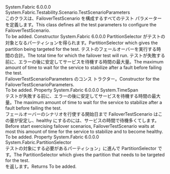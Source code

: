 <Type Name="FailoverTestScenarioParameters" FullName="System.Fabric.Testability.Scenario.FailoverTestScenarioParameters">
  <TypeSignature Language="C#" Value="public class FailoverTestScenarioParameters : System.Fabric.Testability.Scenario.TestScenarioParameters" />
  <TypeSignature Language="ILAsm" Value=".class public auto ansi serializable beforefieldinit FailoverTestScenarioParameters extends System.Fabric.Testability.Scenario.TestScenarioParameters" />
  <TypeSignature Language="DocId" Value="T:System.Fabric.Testability.Scenario.FailoverTestScenarioParameters" />
  <TypeSignature Language="VB.NET" Value="Public Class FailoverTestScenarioParameters&#xA;Inherits TestScenarioParameters" />
  <TypeSignature Language="F#" Value="type FailoverTestScenarioParameters = class&#xA;    inherit TestScenarioParameters" />
  <AssemblyInfo>
    <AssemblyName>System.Fabric</AssemblyName>
    <AssemblyVersion>6.0.0.0</AssemblyVersion>
  </AssemblyInfo>
  <Base>
    <BaseTypeName>System.Fabric.Testability.Scenario.TestScenarioParameters</BaseTypeName>
  </Base>
  <Interfaces />
  <Docs>
    <summary>
            <span data-ttu-id="128c6-101">このクラスは、FailoverTestScenario を構成するすべてのテスト パラメーターを定義します。</span><span class="sxs-lookup"><span data-stu-id="128c6-101">This class defines all the test parameters to configure the FailoverTestScenario.</span></span>
            </summary>
    <remarks>To be added.</remarks>
  </Docs>
  <Members>
    <Member MemberName=".ctor">
      <MemberSignature Language="C#" Value="public FailoverTestScenarioParameters (System.Fabric.PartitionSelector partitionSelector, TimeSpan timeToRun, TimeSpan maxServiceStabilizationTimeout);" />
      <MemberSignature Language="ILAsm" Value=".method public hidebysig specialname rtspecialname instance void .ctor(class System.Fabric.PartitionSelector partitionSelector, valuetype System.TimeSpan timeToRun, valuetype System.TimeSpan maxServiceStabilizationTimeout) cil managed" />
      <MemberSignature Language="DocId" Value="M:System.Fabric.Testability.Scenario.FailoverTestScenarioParameters.#ctor(System.Fabric.PartitionSelector,System.TimeSpan,System.TimeSpan)" />
      <MemberSignature Language="F#" Value="new System.Fabric.Testability.Scenario.FailoverTestScenarioParameters : System.Fabric.PartitionSelector * TimeSpan * TimeSpan -&gt; System.Fabric.Testability.Scenario.FailoverTestScenarioParameters" Usage="new System.Fabric.Testability.Scenario.FailoverTestScenarioParameters (partitionSelector, timeToRun, maxServiceStabilizationTimeout)" />
      <MemberType>Constructor</MemberType>
      <AssemblyInfo>
        <AssemblyName>System.Fabric</AssemblyName>
        <AssemblyVersion>6.0.0.0</AssemblyVersion>
      </AssemblyInfo>
      <Parameters>
        <Parameter Name="partitionSelector" Type="System.Fabric.PartitionSelector" />
        <Parameter Name="timeToRun" Type="System.TimeSpan" />
        <Parameter Name="maxServiceStabilizationTimeout" Type="System.TimeSpan" />
      </Parameters>
      <Docs>
        <param name="partitionSelector"><span data-ttu-id="128c6-102">PartitionSelector がテストの対象となるパーティションを得られます。</span><span class="sxs-lookup"><span data-stu-id="128c6-102">PartitionSelector which gives the partition being targeted for the test.</span></span></param>
        <param name="timeToRun"><span data-ttu-id="128c6-103">テストのフェールオーバーを実行する時間の合計。</span><span class="sxs-lookup"><span data-stu-id="128c6-103">The total time for which the failover test will run.</span></span></param>
        <param name="maxServiceStabilizationTimeout"><span data-ttu-id="128c6-104">テストが失敗する前に、エラーの後に安定してサービスを待機する時間の最大量。</span><span class="sxs-lookup"><span data-stu-id="128c6-104">The maximum amount of time to wait for the service to stabilize after a fault before failing the test.</span></span></param>
        <summary>
            <span data-ttu-id="128c6-105">FailoverTestScenarioParameters のコンス トラクター。</span><span class="sxs-lookup"><span data-stu-id="128c6-105">Constructor for the FailoverTestScenarioParameters.</span></span>
            </summary>
        <remarks>To be added.</remarks>
      </Docs>
    </Member>
    <Member MemberName="MaxServiceStabilizationTimeout">
      <MemberSignature Language="C#" Value="public TimeSpan MaxServiceStabilizationTimeout { get; set; }" />
      <MemberSignature Language="ILAsm" Value=".property instance valuetype System.TimeSpan MaxServiceStabilizationTimeout" />
      <MemberSignature Language="DocId" Value="P:System.Fabric.Testability.Scenario.FailoverTestScenarioParameters.MaxServiceStabilizationTimeout" />
      <MemberSignature Language="VB.NET" Value="Public Property MaxServiceStabilizationTimeout As TimeSpan" />
      <MemberSignature Language="F#" Value="member this.MaxServiceStabilizationTimeout : TimeSpan with get, set" Usage="System.Fabric.Testability.Scenario.FailoverTestScenarioParameters.MaxServiceStabilizationTimeout" />
      <MemberType>Property</MemberType>
      <AssemblyInfo>
        <AssemblyName>System.Fabric</AssemblyName>
        <AssemblyVersion>6.0.0.0</AssemblyVersion>
      </AssemblyInfo>
      <ReturnValue>
        <ReturnType>System.TimeSpan</ReturnType>
      </ReturnValue>
      <Docs>
        <summary>
            <span data-ttu-id="128c6-106">テストが失敗する前に、エラーの後に安定してサービスを待機する時間の最大量。</span><span class="sxs-lookup"><span data-stu-id="128c6-106">The maximum amount of time to wait for the service to stabilize after a fault before failing the test.</span></span>
            </summary>
        <value>
            <span data-ttu-id="128c6-107">フェールオーバーのシナリオを行使する開始日まで FailoverTestScenario はこの量が安定し、healthy にするのには、サービスの時間で待機多くてします。</span><span class="sxs-lookup"><span data-stu-id="128c6-107">Before start exercising failover scenarios, FailoverTestScenario waits at most this amount of time for the service to stabilize and to become healthy.</span></span>
            </value>
        <remarks>To be added.</remarks>
      </Docs>
    </Member>
    <Member MemberName="PartitionSelector">
      <MemberSignature Language="C#" Value="public System.Fabric.PartitionSelector PartitionSelector { get; set; }" />
      <MemberSignature Language="ILAsm" Value=".property instance class System.Fabric.PartitionSelector PartitionSelector" />
      <MemberSignature Language="DocId" Value="P:System.Fabric.Testability.Scenario.FailoverTestScenarioParameters.PartitionSelector" />
      <MemberSignature Language="VB.NET" Value="Public Property PartitionSelector As PartitionSelector" />
      <MemberSignature Language="F#" Value="member this.PartitionSelector : System.Fabric.PartitionSelector with get, set" Usage="System.Fabric.Testability.Scenario.FailoverTestScenarioParameters.PartitionSelector" />
      <MemberType>Property</MemberType>
      <AssemblyInfo>
        <AssemblyName>System.Fabric</AssemblyName>
        <AssemblyVersion>6.0.0.0</AssemblyVersion>
      </AssemblyInfo>
      <ReturnValue>
        <ReturnType>System.Fabric.PartitionSelector</ReturnType>
      </ReturnValue>
      <Docs>
        <summary>
            <span data-ttu-id="128c6-108">テストの対象にする必要があるパーティション」に進んで PartitionSelector です。</span><span class="sxs-lookup"><span data-stu-id="128c6-108">The PartitionSelector which gives the partition that needs to be targeted for the test.</span></span>
            </summary>
        <value>
            <span data-ttu-id="128c6-109"><see cref="T:System.Fabric.PartitionSelector" /> を返します。</span><span class="sxs-lookup"><span data-stu-id="128c6-109">Returns <see cref="T:System.Fabric.PartitionSelector" /></span></span></value>
        <remarks>To be added.</remarks>
      </Docs>
    </Member>
  </Members>
</Type>